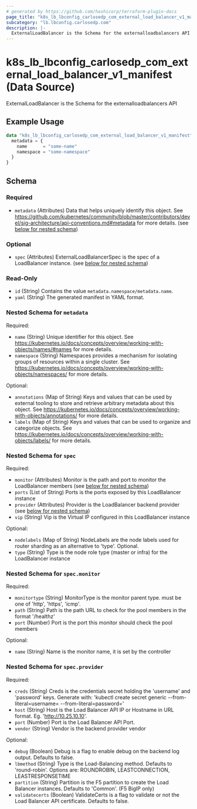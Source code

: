 ```yaml
---
# generated by https://github.com/hashicorp/terraform-plugin-docs
page_title: "k8s_lb_lbconfig_carlosedp_com_external_load_balancer_v1_manifest Data Source - terraform-provider-k8s"
subcategory: "lb.lbconfig.carlosedp.com"
description: |-
  ExternalLoadBalancer is the Schema for the externalloadbalancers API
---
```


# k8s_lb_lbconfig_carlosedp_com_external_load_balancer_v1_manifest (Data Source)

ExternalLoadBalancer is the Schema for the externalloadbalancers API

## Example Usage

```terraform
data "k8s_lb_lbconfig_carlosedp_com_external_load_balancer_v1_manifest" "example" {
  metadata = {
    name      = "some-name"
    namespace = "some-namespace"
  }
}
```

<!-- schema generated by tfplugindocs -->
## Schema

### Required

- `metadata` (Attributes) Data that helps uniquely identify this object. See https://github.com/kubernetes/community/blob/master/contributors/devel/sig-architecture/api-conventions.md#metadata for more details. (see [below for nested schema](#nestedatt--metadata))

### Optional

- `spec` (Attributes) ExternalLoadBalancerSpec is the spec of a LoadBalancer instance. (see [below for nested schema](#nestedatt--spec))

### Read-Only

- `id` (String) Contains the value `metadata.namespace/metadata.name`.
- `yaml` (String) The generated manifest in YAML format.

<a id="nestedatt--metadata"></a>
### Nested Schema for `metadata`

Required:

- `name` (String) Unique identifier for this object. See https://kubernetes.io/docs/concepts/overview/working-with-objects/names/#names for more details.
- `namespace` (String) Namespaces provides a mechanism for isolating groups of resources within a single cluster. See https://kubernetes.io/docs/concepts/overview/working-with-objects/namespaces/ for more details.

Optional:

- `annotations` (Map of String) Keys and values that can be used by external tooling to store and retrieve arbitrary metadata about this object. See https://kubernetes.io/docs/concepts/overview/working-with-objects/annotations/ for more details.
- `labels` (Map of String) Keys and values that can be used to organize and categorize objects. See https://kubernetes.io/docs/concepts/overview/working-with-objects/labels/ for more details.


<a id="nestedatt--spec"></a>
### Nested Schema for `spec`

Required:

- `monitor` (Attributes) Monitor is the path and port to monitor the LoadBalancer members (see [below for nested schema](#nestedatt--spec--monitor))
- `ports` (List of String) Ports is the ports exposed by this LoadBalancer instance
- `provider` (Attributes) Provider is the LoadBalancer backend provider (see [below for nested schema](#nestedatt--spec--provider))
- `vip` (String) Vip is the Virtual IP configured in  this LoadBalancer instance

Optional:

- `nodelabels` (Map of String) NodeLabels are the node labels used for router sharding as an alternative to 'type'. Optional.
- `type` (String) Type is the node role type (master or infra) for the LoadBalancer instance

<a id="nestedatt--spec--monitor"></a>
### Nested Schema for `spec.monitor`

Required:

- `monitortype` (String) MonitorType is the monitor parent type. <monitorType> must be one of 'http', 'https', 'icmp'.
- `path` (String) Path is the path URL to check for the pool members in the format '/healthz'
- `port` (Number) Port is the port this monitor should check the pool members

Optional:

- `name` (String) Name is the monitor name, it is set by the controller


<a id="nestedatt--spec--provider"></a>
### Nested Schema for `spec.provider`

Required:

- `creds` (String) Creds is the credentials secret holding the 'username' and 'password' keys. Generate with: 'kubectl create secret generic <secret-name> --from-literal=username=<username> --from-literal=password=<password>'
- `host` (String) Host is the Load Balancer API IP or Hostname in URL format. Eg. 'http://10.25.10.10'.
- `port` (Number) Port is the Load Balancer API Port.
- `vendor` (String) Vendor is the backend provider vendor

Optional:

- `debug` (Boolean) Debug is a flag to enable debug on the backend log output. Defaults to false.
- `lbmethod` (String) Type is the Load-Balancing method. Defaults to 'round-robin'. Options are: ROUNDROBIN, LEASTCONNECTION, LEASTRESPONSETIME
- `partition` (String) Partition is the F5 partition to create the Load Balancer instances. Defaults to 'Common'. (F5 BigIP only)
- `validatecerts` (Boolean) ValidateCerts is a flag to validate or not the Load Balancer API certificate. Defaults to false.

